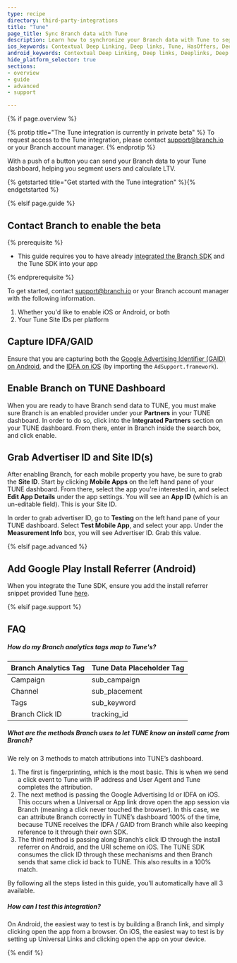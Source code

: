 ```yaml
---
type: recipe
directory: third-party-integrations
title: "Tune"
page_title: Sync Branch data with Tune
description: Learn how to synchronize your Branch data with Tune to segment users from Branch installs and calculate LTV.
ios_keywords: Contextual Deep Linking, Deep links, Tune, HasOffers, Deeplinks, Deep Linking, Deeplinking, Deferred Deep Linking, Deferred Deeplinking, Google App Indexing, Google App Invites, Apple Universal Links, Apple Spotlight Search, Facebook App Links, AppLinks, Deepviews, Deep views, Mixpanel, user segmentation, life time value, LTV
android_keywords: Contextual Deep Linking, Deep links, Deeplinks, Deep Linking, Deeplinking, Deferred Deep Linking, Deferred Deeplinking, Google App Indexing, Google App Invites, Apple Universal Links, Apple Spotlight Search, Facebook App Links, AppLinks, Deepviews, Deep views, Mixpanel, user segmentation, life time value, LTV
hide_platform_selector: true
sections:
- overview
- guide
- advanced
- support

---
```


{% if page.overview %}

{% protip title="The Tune integration is currently in private beta" %}
To request access to the Tune integration, please contact [support@branch.io](mailto:support@branch.io) or your Branch account manager. 
{% endprotip %}

With a push of a button you can send your Branch data to your Tune dashboard, helping you segment users and calculate LTV. 

{% getstarted title="Get started with the Tune integration" %}{% endgetstarted %}

{% elsif page.guide %}

## Contact Branch to enable the beta

{% prerequisite %}

- This guide requires you to have already [integrated the Branch SDK]({{base.url}}/getting-started/sdk-integration-guide) and the Tune SDK into your app

{% endprerequisite %}

To get started, contact support@branch.io or your Branch account manager with the following information.

1. Whether you'd like to enable iOS or Android, or both
1. Your Tune Site IDs per platform

## Capture IDFA/GAID

Ensure that you are capturing both the [Google Advertising Identifier (GAID) on Android]({{base.url}}/getting-started/sdk-integration-guide/advanced/android/#use-google-advertising-id), and the [IDFA on iOS]({{base.url}}/getting-started/sdk-integration-guide/advanced/ios/#install-the-sdk-manually) (by importing the `AdSupport.framework`).

## Enable Branch on TUNE Dashboard

When you are ready to have Branch send data to TUNE, you must make sure Branch is an enabled provider under your **Partners** in your TUNE dashboard. In order to do so, click into the **Integrated Partners** section on your TUNE dashboard. From there, enter in Branch inside the search box, and click enable. 

## Grab Advertiser ID and Site ID(s)

After enabling Branch, for each mobile property you have, be sure to grab the **Site ID**. Start by clicking **Mobile Apps** on the left hand pane of your TUNE dashboard. From there, select the app you're interested in, and select **Edit App Details** under the app settings. You will see an **App ID** (which is an un-editable field). This is your Site ID.

In order to grab advertiser ID, go to **Testing** on the left hand pane of your TUNE dashboard. Select **Test Mobile App**, and select your app. Under the **Measurement Info** box, you will see Advertiser ID. Grab this value.

{% elsif page.advanced %}

## Add Google Play Install Referrer (Android)

When you integrate the Tune SDK, ensure you add the install referrer snippet provided Tune [here](https://help.tune.com/marketing-console/how-google-play-install-referrer-works/).

{% elsif page.support %}

## FAQ

##### How do my Branch analytics tags map to Tune's?

Branch Analytics Tag | Tune Data Placeholder Tag
--- | ---
Campaign | sub_campaign
Channel | sub_placement 
Tags | sub_keyword 
Branch Click ID | tracking_id 

##### What are the methods Branch uses to let TUNE know an install came from Branch?

We rely on 3 methods to match attributions into TUNE’s dashboard. 

1. The first is fingerprinting, which is the most basic. This is when we send a click event to Tune with IP address and User Agent and Tune completes the attribution. 
1. The next method is passing the Google Advertising Id or IDFA on iOS. This occurs when a Universal or App link drove open the app session via Branch (meaning a click never touched the browser). In this case, we can attribute Branch correctly in TUNE’s dashboard 100% of the time, because TUNE receives the IDFA / GAID from Branch while also keeping reference to it through their own SDK.
1. The third method is passing along Branch’s click ID through the install referrer on Android, and the URI scheme on iOS. The TUNE SDK consumes the click ID through these mechanisms and then Branch sends that same click id back to TUNE. This also results in a 100% match.

By following all the steps listed in this guide, you’ll automatically have all 3 available. 

##### How can I test this integration?

On Android, the easiest way to test is by building a Branch link, and simply clicking open the app from a browser. On iOS, the easiest way to test is by setting up Universal Links and clicking open the app on your device.

{% endif %}